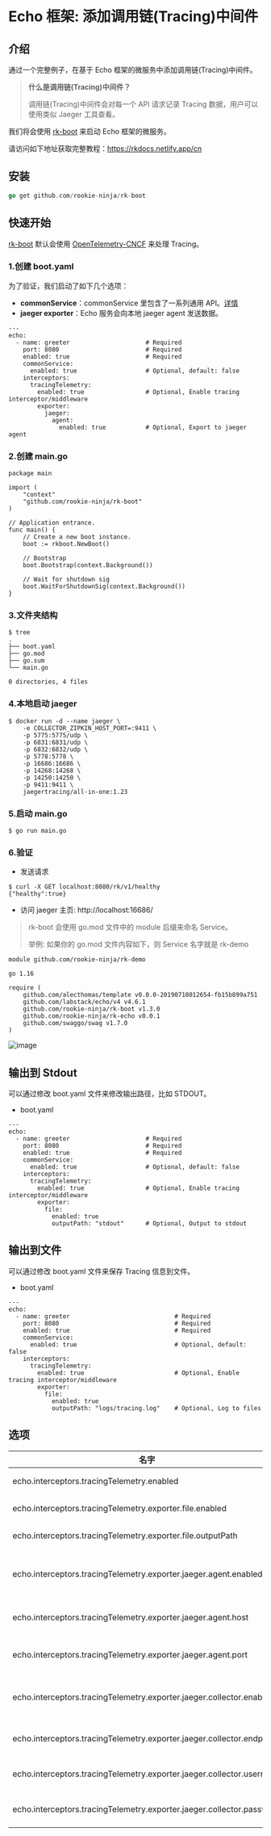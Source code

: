 # Echo 框架: 添加调用链(Tracing)中间件

## 介绍
通过一个完整例子，在基于 Echo 框架的微服务中添加调用链(Tracing)中间件。

> **什么是调用链(Tracing)中间件？**
>
> 调用链(Tracing)中间件会对每一个 API 请求记录 Tracing 数据，用户可以使用类似 Jaeger 工具查看。

我们将会使用 [rk-boot](https://github.com/rookie-ninja/rk-boot) 来启动 Echo 框架的微服务。

请访问如下地址获取完整教程：https://rkdocs.netlify.app/cn

## 安装
```go
go get github.com/rookie-ninja/rk-boot
```

## 快速开始
[rk-boot](https://github.com/rookie-ninja/rk-boot) 默认会使用 [OpenTelemetry-CNCF](https://github.com/open-telemetry) 来处理 Tracing。

### 1.创建 boot.yaml
为了验证，我们启动了如下几个选项：
- **commonService**：commonService 里包含了一系列通用 API。[详情](https://github.com/rookie-ninja/rk-echo#common-service-1)
- **jaeger exporter**：Echo 服务会向本地 jaeger agent 发送数据。

```
---
echo:
  - name: greeter                     # Required
    port: 8080                        # Required
    enabled: true                     # Required
    commonService:
      enabled: true                   # Optional, default: false
    interceptors:
      tracingTelemetry:
        enabled: true                 # Optional, Enable tracing interceptor/middleware
        exporter:
          jaeger:
            agent:
              enabled: true           # Optional, Export to jaeger agent
```

### 2.创建 main.go 
```
package main

import (
	"context"
	"github.com/rookie-ninja/rk-boot"
)

// Application entrance.
func main() {
	// Create a new boot instance.
	boot := rkboot.NewBoot()

	// Bootstrap
	boot.Bootstrap(context.Background())

	// Wait for shutdown sig
	boot.WaitForShutdownSig(context.Background())
}
```

### 3.文件夹结构 
```
$ tree
.
├── boot.yaml
├── go.mod
├── go.sum
└── main.go

0 directories, 4 files
```

### 4.本地启动 jaeger
```
$ docker run -d --name jaeger \
    -e COLLECTOR_ZIPKIN_HOST_PORT=:9411 \
    -p 5775:5775/udp \
    -p 6831:6831/udp \
    -p 6832:6832/udp \
    -p 5778:5778 \
    -p 16686:16686 \
    -p 14268:14268 \
    -p 14250:14250 \
    -p 9411:9411 \
    jaegertracing/all-in-one:1.23
```

### 5.启动 main.go
```
$ go run main.go
```

### 6.验证
- 发送请求

```
$ curl -X GET localhost:8080/rk/v1/healthy
{"healthy":true}
```

- 访问 jaeger 主页: http://localhost:16686/

> rk-boot 会使用 go.mod 文件中的 module 后缀来命名 Service。
> 
> 举例: 如果你的 go.mod 文件内容如下，则 Service 名字就是 rk-demo
> 

```
module github.com/rookie-ninja/rk-demo

go 1.16

require (
	github.com/alecthomas/template v0.0.0-20190718012654-fb15b899a751
	github.com/labstack/echo/v4 v4.6.1
	github.com/rookie-ninja/rk-boot v1.3.0
	github.com/rookie-ninja/rk-echo v0.0.1
	github.com/swaggo/swag v1.7.0
)
```

![image](img/echo-jaeger-inter.png)

## 输出到 Stdout
可以通过修改 boot.yaml 文件来修改输出路径，比如 STDOUT。

- boot.yaml

```
---
echo:
  - name: greeter                     # Required
    port: 8080                        # Required
    enabled: true                     # Required
    commonService:
      enabled: true                   # Optional, default: false
    interceptors:
      tracingTelemetry:
        enabled: true                 # Optional, Enable tracing interceptor/middleware
        exporter:
          file:
            enabled: true
            outputPath: "stdout"      # Optional, Output to stdout
```

## 输出到文件
可以通过修改 boot.yaml 文件来保存 Tracing 信息到文件。

- boot.yaml

```
---
echo:
  - name: greeter                             # Required
    port: 8080                                # Required
    enabled: true                             # Required
    commonService:
      enabled: true                           # Optional, default: false
    interceptors:
      tracingTelemetry:
        enabled: true                         # Optional, Enable tracing interceptor/middleware
        exporter:
          file:
            enabled: true
            outputPath: "logs/tracing.log"    # Optional, Log to files
```

## 选项
| 名字 | 描述 | 类型 | 默认值 |
| ------ | ------ | ------ | ------ |
| echo.interceptors.tracingTelemetry.enabled | 启动调用链拦截器 | boolean | false |
| echo.interceptors.tracingTelemetry.exporter.file.enabled | 启动文件输出| boolean | false |
| echo.interceptors.tracingTelemetry.exporter.file.outputPath | 输出文件路径 | string | stdout |
| echo.interceptors.tracingTelemetry.exporter.jaeger.agent.enabled | jaeger agent 作为数据输出 | boolean | false |
| echo.interceptors.tracingTelemetry.exporter.jaeger.agent.host | jaeger agent 地址 | string | localhost |
| echo.interceptors.tracingTelemetry.exporter.jaeger.agent.port | jaeger agent 端口 | int | 6831 |
| echo.interceptors.tracingTelemetry.exporter.jaeger.collector.enabled | jaeger collector 作为数据输出 | boolean | false |
| echo.interceptors.tracingTelemetry.exporter.jaeger.collector.endpoint | jaeger collector 地址 | string | http://localhost:16368/api/trace |
| echo.interceptors.tracingTelemetry.exporter.jaeger.collector.username | jaeger collector 用户名 | string | "" |
| echo.interceptors.tracingTelemetry.exporter.jaeger.collector.password | jaeger collector 密码 | string | "" |